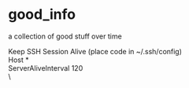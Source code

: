 # good_info
a collection of good stuff over time

Keep SSH Session Alive (place code in ~/.ssh/config)
\
Host *\
ServerAliveInterval 120\
\
